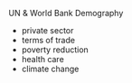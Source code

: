 UN & World Bank Demography
- private sector
- terms of trade 
- poverty reduction
- health care 
- climate change
